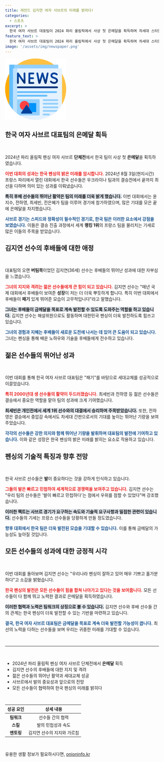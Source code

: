```yaml
---
title: 레전드 김지연 여자 사브르의 미래를 밝히다!
categories:
  - 스포츠
excerpt: >
  한국 여자 사브르 대표팀이 2024 파리 올림픽에서 사상 첫 은메달을 획득하며 차세대 스타들이 떠오르고 있다. 김지연 전 선수는 후배들의 성장을 자랑하며, 다음엔 금메달도 기대할 수 있다고 강조했다. 한국 사브르 강세의 비결은 빠르고 민첩한 발에 있다!
feature_text: >
  한국 여자 사브르 대표팀이 2024 파리 올림픽에서 사상 첫 은메달을 획득하며 차세대 스타들이 떠오르고 있다. 김지연 전 선수는 후배들의 성장을 자랑하며, 다음엔 금메달도 기대할 수 있다고 강조했다. 한국 사브르 강세의 비결은 빠르고 민첩한 발에 있다!
image: '/assets/img/newspaper.png'
---
```


<p><img src="/assets/img/newspaper.png" alt="kimp 속보" /></p>

<h2 data-ke-size="size26">한국 여자 사브르 대표팀의 은메달 획득</h2>

<p data-ke-size="size16">&nbsp;</p>

<p>2024년 파리 올림픽 펜싱 여자 사브르 <b>단체전</b>에서 한국 팀이 사상 첫 <b>은메달</b>을 획득하였습니다. </p>

<p><b><span style="color: #ee2323;">이번 대회의 성과는 한국 펜싱의 밝은 미래를 암시합니다.</span></b> 2024년 8월 3일(현지시간) 프랑스 파리에서 열린 대회에서 한국 선수들은 우크라이나 팀과의 결승전에서 끝까지 최선을 다하며 의미 있는 성과를 이뤄냈습니다. </p>

<p><b><span style="background-color: #21538527;">특히 후배 선수들의 뛰어난 활약은 팀의 <b>미래</b>를 더욱 밝게 했습니다.</span></b> 이번 대회에서는 윤지수, 전하영, 최세빈, 전은혜가 팀을 이루어 경기에 참가하였으며, 많은 기대를 모은 끝에 은메달을 차지했습니다.</p>

<p><b><span style="color: #1a5490;">사브르 경기는 스피드와 정확성이 필수적인 경기로, 한국 팀은 이러한 요소에서 강점을 보였습니다.</span></b> 이들은 결승 진출 과정에서 세계 <b>랭킹 1위</b>의 프랑스 팀을 물리치는 기세로 많은 이들의 주목을 받았습니다. </p>

<h2 data-ke-size="size26">김지연 선수의 후배들에 대한 애정</h2>

<p data-ke-size="size16">&nbsp;</p>

<p>대표팀의 오랜 <b>버팀목</b>이었던 김지연(36세) 선수는 후배들의 뛰어난 성과에 대한 자부심을 느꼈습니다. </p>

<p><b><span style="color: #ee2323;">그녀의 지지와 격려는 젊은 선수들에게 큰 힘이 되고 있습니다.</span></b> 김지연 선수는 "매년 국제 대회에서 후배들이 보여준 <b>성장</b>이 저는 더 더욱 뿌듯하게 합니다. 특히 이번 대회에서 후배들이 <b>패기</b> 있게 뛰어준 모습이 고무적입니다"라고 말했습니다.</p>

<p><b><span style="background-color: #21538527;">그녀는 후배들이 금메달을 목표로 계속 발전할 수 있도록 도와주는 역할을 하고 있습니다.</span></b> 김지연 선수는 해설위원으로도 활동하며 대한민국 펜싱이 더욱 발전하도록 힘쓰고 있습니다.</p>

<p><b><span style="color: #1a5490;">그녀의 경험과 지혜는 후배들이 새로운 도전에 나서는 데 있어 큰 도움이 되고 있습니다.</span></b> 그녀는 펜싱을 통해 배운 노하우와 기술을 후배들에게 전수하고 있습니다.</p>

<h2 data-ke-size="size26">젊은 선수들의 뛰어난 성과</h2>

<p data-ke-size="size16">&nbsp;</p>

<p>이번 대회를 통해 한국 여자 사브르 대표팀은 "패기"를 바탕으로 세대교체를 성공적으로 이끌었습니다. </p>

<p><b><span style="color: #ee2323;">특히 2000년대 생 선수들의 활약이 두드러졌습니다.</span></b> 최세빈과 전하영 등 젊은 선수들은 결승에서 중요한 역할을 맡아 팀의 성과에 크게 기여했습니다. </p>

<p><b><span style="background-color: #21538527;">최세빈은 개인전에서 세계 1위 선수와의 대결에서 승리하며 주목받았습니다.</span></b> 또한, 전하영은 결승에서 중압감 속에서도 차세대 간판으로서의 기대를 높이는 뛰어난 기량을 보여주었습니다.</p>

<p><b><span style="color: #1a5490;">각각의 선수들은 강한 의지와 함께 뛰어난 기량을 발휘하며 대표팀의 발전에 기여하고 있습니다.</span></b> 이와 같은 성장은 한국 펜싱의 밝은 미래를 밝히는 요소로 작용하고 있습니다.</p>

<h2 data-ke-size="size26">펜싱의 기술적 특징과 향후 전망</h2>

<p data-ke-size="size16">&nbsp;</p>

<p>한국 사브르 선수들은 <b>발</b>이 중요하다는 것을 강하게 인식하고 있습니다. </p>

<p><b><span style="color: #ee2323;">그들의 발은 빠르고 민첩하여 세계적으로 경쟁력을 보여주고 있습니다.</span></b> 김지연 선수는 "우리 팀의 선수들은 '발이 빠르고 민첩하다'는 점에서 우위를 점할 수 있었다"며 강조했습니다.</p>

<p><b><span style="background-color: #21538527;">이러한 팩트는 사브르 경기가 요구하는 속도와 기술적 요구사항과 밀접한 관련이 있습니다.</span></b> 선수들의 기세는 프랑스 선수들을 당황하게 만들 정도였습니다.</p>

<p><b><span style="color: #1a5490;">향후 대회에서 한국 팀은 더욱 발전된 모습을 기대할 수 있습니다.</span></b> 이를 통해 금메달의 가능성도 높아질 것입니다.</p>

<h2 data-ke-size="size26">모든 선수들의 성과에 대한 긍정적 시각</h2>

<p data-ke-size="size16">&nbsp;</p>

<p>이번 대회를 돌아보며 김지연 선수는 "우리나라 펜싱이 잘하고 있어 매우 기쁘고 홀가분하다"고 소감을 밝혔습니다. </p>

<p><b><span style="color: #ee2323;">한국 펜싱의 발전은 모든 선수들이 힘을 합쳐 나아가고 있다는 것을 보여줍니다.</span></b> 모든 선수들이 다 함께 뛰고 노력한 결과로 은메달을 획득하였습니다.</p>

<p><b><span style="background-color: #21538527;">이러한 협력과 노력은 팀워크의 상징으로 볼 수 있습니다.</span></b> 김지연 선수와 후배 선수들 간의 관계는 한국 펜싱이 더욱 발전할 수 있는 기반을 마련하고 있습니다.</p>

<p><b><span style="color: #1a5490;">결국, 한국 여자 사브르 대표팀은 금메달을 목표로 계속 더욱 발전할 가능성이 큽니다.</span></b> 최선의 노력을 다하는 선수들을 보며 우리는 귀중한 미래를 기대할 수 있습니다.</p>

<p data-ke-size="size16">&nbsp;</p>

<hr />

<p data-ke-size="size16">&nbsp;</p>

<ul>
    <li>2024년 파리 올림픽 펜싱 여자 사브르 단체전에서 <b>은메달</b> 획득</li>
    <li>김지연 선수의 후배들에 대한 지지 및 격려</li>
    <li>젊은 선수들의 뛰어난 활약과 세대교체 성공</li>
    <li>사브르에서 발의 중요성과 앞으로의 전망</li>
    <li>모든 선수들이 협력하여 한국 펜싱의 미래를 밝히다</li>
</ul>

<p data-ke-size="size16">&nbsp;</p>

<table>
    <thead>
        <tr>
            <th style="text-align: center; height: 17px;"><b>성공 요인</b></th>
            <th style="text-align: center; height: 17px;"><b>상세 내용</b></th>
        </tr>
    </thead>
    <tbody>
        <tr>
            <td style="text-align: center; height: 17px;"><b>팀워크</b></td>
            <td style="text-align: center; height: 17px;">선수들 간의 협력 </td>
        </tr>
        <tr>
            <td style="text-align: center; height: 17px;"><b>스킬</b></td>
            <td style="text-align: center; height: 17px;">발의 민첩성과 속도</td>
        </tr>
        <tr>
            <td style="text-align: center; height: 17px;"><b>멘토링</b></td>
            <td style="text-align: center; height: 17px;">김지연 선수의 지지와 가르침</td>
        </tr>
    </tbody>
</table>

<p data-ke-size="size16">&nbsp;</p>
유용한 생활 정보가 필요하시다면, <a href="https://onioninfo.kr" rel="dofollow">onioninfo.kr</a>


